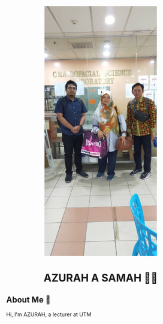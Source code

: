 
<div align="center"><img src="WhatsApp Image 2023-11-21 at 12.51.46-2.jpeg" width="300" /></div>
<h1 align="center">AZURAH A SAMAH 👨‍💻</h1>

## About Me 🚀

Hi, I'm AZURAH, a lecturer at UTM

